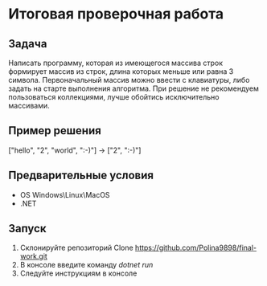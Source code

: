 # Итоговая проверочная работа
## Задача
Написать программу, которая из имеющегося массива строк формирует массив из строк, длина которых меньше или равна 3 символа. Первоначальный массив можно ввести с клавиатуры, либо задать на старте выполнения алгоритма. При решение не рекомендуем пользоваться коллекциями, лучше обойтись исключительно массивами.

## Пример решения
["hello", "2", "world", ":-)"] -> ["2", ":-)"]
## Предварительные условия
* OS Windows\Linux\MacOS
* .NET
## Запуск
1. Склонируйте репозиторий Clone <https://github.com/Polina9898/final-work.git>
2. В консоле введите команду *dotnet run*
3. Следуйте инструкциям в консоле
